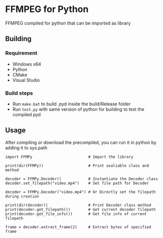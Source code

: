# FFMPEG for Python
FFMPEG compiled for python that can be imported as library

## Building

### Requirement
- Windows x64
- Python
- CMake
- Visual Studio

### Build steps
- Run `make.bat` to build .pyd inside the build/Release folder
- Run `test.py` with same version of python for building to test the compiled pyd

## Usage
After compiling or download the precompiled, you can run it in python by adding it to sys.path

```
import FFMPy                         # Import the library

print(dir(FFMPy))                    # Print avaliable class and method

decoder = FFMPy.Decoder()            # Instantiate the Decoder class
decoder.set_filepath("video.mp4")    # Set file path for Decoder

decoder = FFMPy.Decoder("video.mp4") # Or Directly set the filepath during creation

print(dir(decoder))                  # Print Decoder class method
print(decoder.get_filepath())        # Get current decoder filepath
print(decoder.get_file_info())       # Get file info of current filepath

frame = decoder.extract_frame(2)     # Extract bytes of specified frame
```